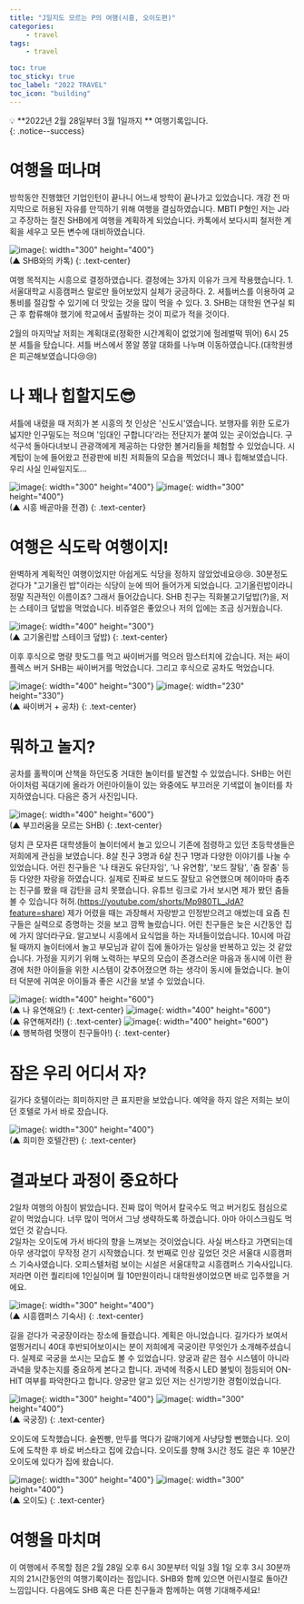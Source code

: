 ```yaml
---
title: "J일지도 모르는 P의 여행(시흥, 오이도편)"
categories:
    - travel
tags:
    - travel

toc: true
toc_sticky: true
toc_label: "2022 TRAVEL"
toc_icon: "building"
---
```

💡 **2022년 2월 28일부터 3월 1일까지 ** 여행기록입니다.<br>
{: .notice--success}

# 여행을 떠나며
방학동안 진행했던 기업인턴이 끝나니 어느새 방학이 끝나가고 있었습니다. 개강 전 마지막으로 허용된 자유를 만끽하기 위해 여행을 결심하였습니다. MBTI P형인 저는 J라고 주장하는 절친 SHB에게 여행을 계획하게 되었습니다. 카톡에서 보다시피 철저한 계획을 세우고 모든 변수에 대비하였습니다.<br>

![image](https://user-images.githubusercontent.com/79507046/156760038-0f402fb8-3249-4010-bf89-5879d733e0be.png){: width="300" height="400"}<br>(▲ SHB와의 카톡)
{: .text-center}

여행 목적지는 시흥으로 결정하였습니다. 결정에는 3가지 이유가 크게 작용했습니다. 1. 서울대학교 시흥캠퍼스 말로만 들어보았지 실체가 궁금하다. 2. 셔틀버스를 이용하여 교통비를 절감할 수 있기에 더 맛있는 것을 많이 먹을 수 있다. 3. SHB는 대학원 연구실 퇴근 후 합류해야 했기에 학교에서 출발하는 것이 피로가 적을 것이다. <br>

2월의 마지막날 저희는 계획대로(정확한 시간계획이 없었기에 헐레벌떡 뛰어) 6시 25분 셔틀을 탔습니다. 셔틀 버스에서 쫑알 쫑알 대화를 나누며 이동하였습니다.(대학원생은 피곤해보였습니다😢😢)

# 나 꽤나 힙할지도😎
셔틀에 내렸을 때 저희가 본 시흥의 첫 인상은 '신도시'였습니다. 보행자를 위한 도로가 넓지만 인구밀도는 적으며 '임대인 구합니다'라는 전단지가 붙여 있는 곳이었습니다. 구석구석 돌아다녀보니 관광객에게 제공하는 다양한 볼거리들을 체험할 수 있었습니다. 시계탑이 눈에 들어왔고 전광판에 비친 저희들의 모습을 찍었더니 꽤나 힙해보였습니다. 우리 사실 인싸일지도... <br>

![image](https://user-images.githubusercontent.com/79507046/156762920-25258f67-c643-4628-a45a-c09c84131f4d.jpeg){: width="300" height="400"} ![image](https://user-images.githubusercontent.com/79507046/156762830-0846270c-cc3d-4d33-aad3-e5f908fa8936.jpeg){: width="300" height="400"}<br>(▲ 시흥 배곧마을 전경)
{: .text-center} 

# 여행은 식도락 여행이지!
완벽하게 계획적인 여행이었지만 아쉽게도 식당을 정하지 않았었네요😢😢. 30분정도 걷다가 "고기올린 밥"이라는 식당이 눈에 띄어 들어가게 되었습니다. 고기올린밥이라니 정말 직관적인 이름이죠? 그래서 들어갔습니다. SHB 친구는 직화불고기덮밥(?)을, 저는 스테이크 덮밥을 먹었습니다. 비쥬얼은 좋았으나 저의 입에는 조금 싱거웠습니다. <br>

![image](https://user-images.githubusercontent.com/79507046/156763813-de722e4e-05ad-4ca9-b7fc-c7dac6d7719b.jpeg){: width="400" height="300"}<br>(▲ 고기올린밥 스테이크 덮밥)
{: .text-center}

이후 후식으로 명량 핫도그를 먹고 싸이버거를 먹으러 맘스터치에 갔습니다. 저는 싸이플렉스 버거 SHB는 싸이버거를 먹었습니다. 그리고 후식으로 공차도 먹었습니다.

![image](https://user-images.githubusercontent.com/79507046/156764865-e28c15c9-ee7e-447d-9a2a-0c9c42aa621d.jpeg){: width="400" height="300"} ![image](https://user-images.githubusercontent.com/79507046/156764838-95478132-b4b0-4d6a-b6ba-5eba3d486921.jpeg){: width="230" height="330"}<br>(▲ 싸이버거 + 공차)
{: .text-center}

# 뭐하고 놀지?
공차를 홀짝이며 산책을 하던도중 거대한 놀이터를 발견할 수 있었습니다. SHB는 어린아이처럼 꼭대기에 올라가 어린아이들이 있는 와중에도 부끄러운 기색없이 놀이터를 차지하였습니다. 다음은 증거 사진입니다. <br>

![image](https://user-images.githubusercontent.com/79507046/156764863-f69af1bb-15da-4ebb-9f49-2b20a3f73c30.jpeg){: width="400" height="600"}<br>(▲ 부끄러움을 모르는 SHB)
{: .text-center}

덩치 큰 모자른 대학생들이 놀이터에서 놀고 있으니 기존에 점령하고 있던 초등학생들은 저희에게 관심을 보였습니다. 8살 친구 3명과 6살 친구 1명과 다양한 이야기를 나눌 수 있었습니다. 어린 친구들은 '나 태권도 유단자임', '나 유연함', '보드 잘탐', '춤 잘춤' 등등 다양한 자랑을 하였습니다. 실제로 진짜로 보드도 잘탔고 유연했으며 헤이마마 춤추는 친구를 봤을 때 감탄을 금치 못했습니다. 유튜브 링크로 가서 보시면 제가 봤던 춤들 볼 수 있습니다 허허.(https://youtube.com/shorts/Mp980TL_JdA?feature=share) 제가 어렸을 때는 과장해서 자랑받고 인정받으려고 애썼는데 요즘 친구들은 실력으로 증명하는 것을 보고 깜짝 놀랐습니다. 어린 친구들은 늦은 시간동안 집에 가지 않더라구요. 알고보니 시흥에서 요식업을 하는 자녀들이었습니다. 10시에 마감될 때까지 놀이터에서 놀고 부모님과 같이 집에 돌아가는 일상을 반복하고 있는 것 같았습니다. 가정을 지키기 위해 노력하는 부모의 모습이 존경스러운 마음과 동시에 이런 환경에 처한 아이들을 위한 시스템이 갖추어졌으면 하는 생각이 동시에 들었습니다. 놀이터 덕분에 귀여운 아이들과 좋은 시간을 보낼 수 있었습니다.<br>

![image](https://user-images.githubusercontent.com/79507046/156764858-f2e3b87d-972c-465b-8abf-d3ae1b13c833.jpeg){: width="400" height="600"}<br>(▲ 나 유연해요!)
{: .text-center}
![image](https://user-images.githubusercontent.com/79507046/156764847-3ca8c7db-7bed-4935-b3d5-fa167d5e539c.jpeg){: width="400" height="600"}<br>(▲ 유연해져라!)
{: .text-center}
![image](https://user-images.githubusercontent.com/79507046/156764860-75684cff-9b10-4f3a-b568-70a3409ed663.jpeg){: width="400" height="600"}<br>(▲ 행복하렴 멋쟁이 친구들아!)
{: .text-center}

# 잠은 우리 어디서 자?
길가다 호텔이라는 희미하지만 큰 표지판을 보았습니다. 예약을 하지 않은 저희는 보이던 호텔로 가서 바로 잤습니다. <br> 

![image](https://user-images.githubusercontent.com/79507046/156768752-9a39bdb3-50cb-4c21-9af0-c000759d693d.jpeg){: width="300" height="400"}<br>(▲ 희미한 호텔간판)
{: .text-center}

# 결과보다 과정이 중요하다
2일차 여행의 아침이 밝았습니다. 진짜 많이 먹어서 칼국수도 먹고 버거킹도 점심으로 같이 먹었습니다. 너무 많이 먹어서 그냥 생략하도록 하겠습니다. 아마 아이스크림도 먹었던 것 같습니다. <br>
2일차는 오이도에 가서 바다의 향을 느껴보는 것이었습니다. 사실 버스타고 가면되는데 아무 생각없이 무작정 걷기 시작했습니다. 첫 번째로 인상 깊었던 것은 서울대 시흥캠퍼스 기숙사였습니다. 오피스텔처럼 보이는 시설은 서울대학교 시흥캠퍼스 기숙사입니다. 저라면 이런 퀄리티에 1인실이며 월 10만원이라니 대학원생이었으면 바로 입주했을 거에요. <br>

![image](https://user-images.githubusercontent.com/79507046/156770923-eede12af-ab1e-4c0e-af3e-9db39e5f50c8.jpeg){: width="300" height="400"}<br>(▲ 시흥캠퍼스 기숙사)
{: .text-center}

길을 걷다가 국궁장이라는 장소에 들렸습니다. 계획은 아니었습니다. 길가다가 보여서 얼쩡거리니 40대 후반되어보이시는 분이 저희에게 국궁이란 무엇인가 소개해주셨습니다. 실제로 국궁을 쏘시는 모습도 볼 수 있었습니다. 양궁과 같은 점수 시스템이 아니라 과녁을 맞추는지를 중요하게 본다고 합니다. 과녁에 적중시 LED 불빛이 점등되어 ON-HIT 여부를 파악한다고 합니다. 양궁만 알고 있던 저는 신기방기한 경험이었습니다.

![image](https://user-images.githubusercontent.com/79507046/156770947-27a0bb6b-ac20-42cf-82ee-e2c08badc8f6.jpeg){: width="300" height="400"} ![image](https://user-images.githubusercontent.com/79507046/156770944-4a402792-b7e5-45de-99e2-53c640aae76b.jpeg){: width="300" height="400"}<br>(▲ 국궁장)
{: .text-center}

오이도에 도착했습니다. 술찐빵, 만두를 먹다가 갈매기에게 사냥당할 뻔했습니다. 오이도에 도착한 후 바로 버스타고 집에 갔습니다. 오이도를 향해 3시간 정도 걸은 후 10분간 오이도에 있다가 집에 왔습니다. 

![image](https://user-images.githubusercontent.com/79507046/156770940-46c22f19-ff8c-4de1-98f5-e1dd490e0dea.jpeg){: width="300" height="400"} ![image](https://user-images.githubusercontent.com/79507046/156770950-4857f151-70f0-41c8-829f-1b23a3f473ed.jpeg){: width="300" height="400"}<br>(▲ 오이도)
{: .text-center}

# 여행을 마치며
이 여행에서 주목할 점은 2월 28일 오후 6시 30분부터 익일 3월 1일 오후 3시 30분까지의 21시간동안의 여행기록이라는 점입니다. SHB와 함께 있으면 어린시절로 돌아간 느낌입니다. 다음에도 SHB 혹은 다른 친구들과 함께하는 여행 기대해주세요!
